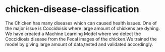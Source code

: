 # chicken-disease-classification
The Chicken has many diseases which can caused health issues. One of the major issue is Coccidoisis where large amount of chickens are dyning. We have created a Machine Learning Model where we detect the Coccidiosis disease from the Fecal images of the chicken.We trained the model by giving large amount of data,tested and validated accordingly.
